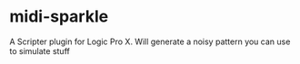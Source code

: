 # midi-sparkle
A Scripter plugin for Logic Pro X. Will generate a noisy pattern you can use to simulate stuff

